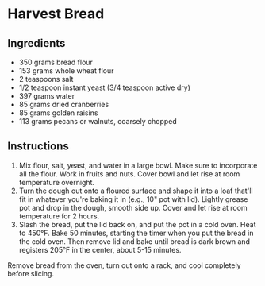 # Harvest Bread

## Ingredients

- 350 grams bread flour
- 153 grams whole wheat flour
- 2 teaspoons salt
- 1/2 teaspoon instant yeast (3/4 teaspoon active dry)
- 397 grams water
- 85 grams dried cranberries
- 85 grams golden raisins
- 113 grams pecans or walnuts, coarsely chopped

## Instructions

1. Mix flour, salt, yeast, and water in a large bowl. Make sure to incorporate all the flour. Work in fruits and nuts. Cover bowl and let rise at room temperature overnight.
2. Turn the dough out onto a floured surface and shape it into a loaf that'll fit in whatever you're baking it in (e.g., 10" pot with lid). Lightly grease pot and drop in the dough, smooth side up. Cover and let rise at room temperature for 2 hours.
3. Slash the bread, put the lid back on, and put the pot in a cold oven. Heat to 450°F. Bake 50 minutes, starting the timer when you put the bread in the cold oven. Then remove lid and bake until bread is dark brown and registers 205°F in the center, about 5-15 minutes.

Remove bread from the oven, turn out onto a rack, and cool completely before slicing.
